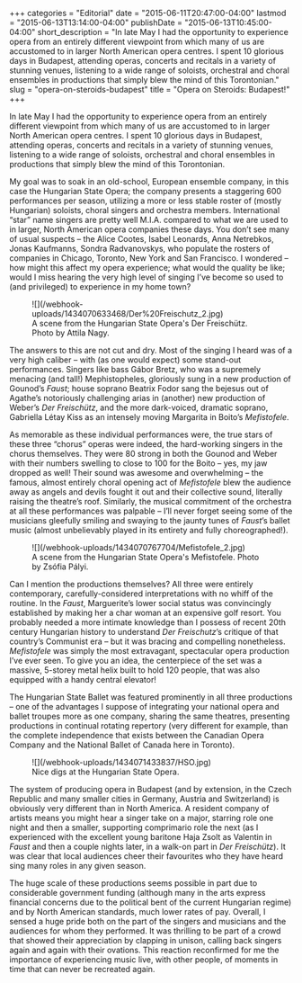 +++
categories = "Editorial"
date = "2015-06-11T20:47:00-04:00"
lastmod = "2015-06-13T13:14:00-04:00"
publishDate = "2015-06-13T10:45:00-04:00"
short_description = "In late May I had the opportunity to experience opera from an entirely different viewpoint from which many of us are accustomed to in larger North American opera centres. I spent 10 glorious days in Budapest, attending operas, concerts and recitals in a variety of stunning venues, listening to a wide range of soloists, orchestral and choral ensembles in productions that simply blew the mind of this Torontonian."
slug = "opera-on-steroids-budapest"
title = "Opera on Steroids: Budapest!"
+++

In late May I had the opportunity to experience opera from an entirely different viewpoint from which many of us are accustomed to in larger North American opera centres. I spent 10 glorious days in Budapest, attending operas, concerts and recitals in a variety of stunning venues, listening to a wide range of soloists, orchestral and choral ensembles in productions that simply blew the mind of this Torontonian. 

My goal was to soak in an old-school, European ensemble company, in this case the Hungarian State Opera; the company presents a staggering 600 performances per season, utilizing a more or less stable roster of (mostly Hungarian) soloists, choral singers and orchestra members. International “star” name singers are pretty well M.I.A. compared to what we are used to in larger, North American opera companies these days. You don’t see many of usual suspects – the Alice Cootes, Isabel Leonards, Anna Netrebkos, Jonas Kaufmanns, Sondra Radvanovskys, who populate the rosters of companies in Chicago, Toronto, New York and San Francisco. I wondered – how might this affect my opera experience; what would the quality be like; would I miss hearing the very high level of singing I’ve become so used to (and privileged) to experience in my home town?

<figure data-type="image">
![](/webhook-uploads/1434070633468/Der%20Freischutz_2.jpg)
<figcaption>A scene from the Hungarian State Opera's Der Freischütz. Photo by Attila Nagy.</figcaption>
</figure>

The answers to this are not cut and dry. Most of the singing I heard was of a very high caliber – with (as one would expect) some stand-out performances. Singers like bass Gábor Bretz, who was a supremely menacing (and tall!) Mephistopheles, gloriously sung in a new production of Gounod’s *Faust*; house soprano Beatrix Fodor sang the bejesus out of Agathe’s notoriously challenging arias in (another) new production of Weber’s *Der Freischütz*, and the more dark-voiced, dramatic soprano, Gabriella Létay Kiss as an intensely moving Margarita in Boito’s *Mefistofele*. 

As memorable as these individual performances were, the true stars of these three “chorus” operas were indeed, the hard-working singers in the chorus themselves. They were 80 strong in both the Gounod and Weber with their numbers swelling to close to 100 for the Boito – yes, my jaw dropped as well! Their sound was awesome and overwhelming – the famous, almost entirely choral opening act of *Mefistofele* blew the audience away as angels and devils fought it out and their collective sound, literally raising the theatre’s roof. Similarly, the musical commitment of the orchestra at all these performances was palpable – I’ll never forget seeing some of the musicians gleefully smiling and swaying to the jaunty tunes of *Faust*’s ballet music (almost unbelievably played in its entirety and fully choreographed!).

<figure data-type="image">
![](/webhook-uploads/1434070767704/Mefistofele_2.jpg)
<figcaption>A scene from the Hungarian State Opera's Mefistofele. Photo by Zsófia Pályi.</figcaption>
</figure>

Can I mention the productions themselves? All three were entirely contemporary, carefully-considered interpretations with no whiff of the routine. In the *Faust*, Marguerite’s lower social status was convincingly established by making her a char woman at an expensive golf resort. You probably needed a more intimate knowledge than I possess of recent 20th century Hungarian history to understand *Der Freischutz*’s critique of that country’s Communist era – but it was bracing and compelling nonetheless. *Mefistofele* was simply the most extravagant, spectacular opera production I’ve ever seen. To give you an idea, the centerpiece of the set was a massive, 5-storey metal helix built to hold 120 people, that was also equipped with a handy central elevator! 

The Hungarian State Ballet was featured prominently in all three productions – one of the advantages I suppose of integrating your national opera and ballet troupes more as one company, sharing the same theatres, presenting productions in continual rotating repertory (very different for example, than the complete independence that exists between the Canadian Opera Company and the National Ballet of Canada here in Toronto).

<figure data-type="image">
![](/webhook-uploads/1434071433837/HSO.jpg)
<figcaption>Nice digs at the Hungarian State Opera.</figcaption>
</figure>

The system of producing opera in Budapest (and by extension, in the Czech Republic and many smaller cities in Germany, Austria and Switzerland) is obviously very different than in North America. A resident company of artists means you might hear a singer take on a major, starring role one night and then a smaller, supporting comprimario role the next (as I experienced with the excellent young baritone Haja Zsolt as Valentin in *Faust* and then a couple nights later, in a walk-on part in *Der Freischütz*). It was clear that local audiences cheer their favourites who they have heard sing many roles in any given season. 

The huge scale of these productions seems possible in part due to considerable government funding (although many in the arts express financial concerns due to the political bent of the current Hungarian regime) and by North American standards, much lower rates of pay. Overall, I sensed a huge pride both on the part of the singers and musicians and the audiences for whom they performed. It was thrilling to be part of a crowd that showed their appreciation by clapping in unison, calling back singers again and again with their ovations. This reaction reconfirmed for me the importance of experiencing music live, with other people, of moments in time that can never be recreated again.
